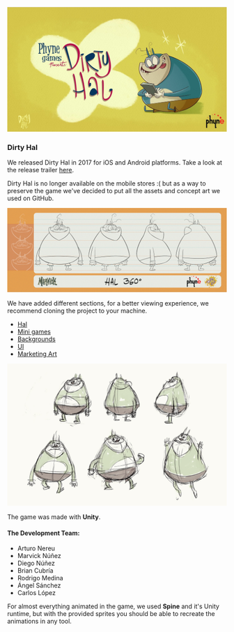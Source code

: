 ![Dirty Hal Poster](https://github.com/ArturoNereu/DirtyHal/blob/master/MarketingArt/General/Screen%20Shot%202016-10-23%20at%201.35.46%20PM.png)

### Dirty Hal 
We released Dirty Hal in 2017 for iOS and Android platforms. Take a look at the release trailer [here](https://youtu.be/99duX3vRU10).

Dirty Hal is no longer available on the mobile stores :( but as a way to preserve the game we've decided to put all the assets and concept art we used on GitHub. 

![Hal Turntable](https://github.com/ArturoNereu/DirtyHal/blob/master/Hal/Concept%20Art/V%204.0/Hal_360.JPG)

We have added different sections, for a better viewing experience, we recommend cloning the project to your machine.

* [Hal](https://github.com/ArturoNereu/DirtyHal/tree/master/Hal/)
* [Mini games](https://github.com/ArturoNereu/DirtyHal/tree/master/Mini%20Games)
* [Backgrounds](https://github.com/ArturoNereu/DirtyHal/tree/master/Backgrounds)
* [UI](https://github.com/ArturoNereu/DirtyHal/tree/master/UI)
* [Marketing Art](https://github.com/ArturoNereu/DirtyHal/tree/master/MarketingArt)

![Poses 1](https://github.com/ArturoNereu/DirtyHal/blob/master/Hal/Concept%20Art/Sketches_Studios/Estudios_Poses1.jpg)

The game was made with **Unity**.

#### The Development Team:
* Arturo Nereu
* Marvick Núñez
* Diego Núñez
* Brian Cubría
* Rodrigo Medina
* Ángel Sánchez
* Carlos López

For almost everything animated in the game, we used **Spine** and it's Unity runtime, but with the provided sprites you should be able to recreate the animations in any tool.    
